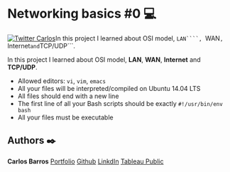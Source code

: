 # Networking basics #0 :computer:
[![Twitter Carlos](https://img.shields.io/twitter/follow/cbarros27?label=CarlosBarros&style=social)](https://twitter.com/cbarros27)In this project I learned about OSI model, ```LAN````, ```WAN```, ```Internet``` and ```TCP/UDP```.

In this project I learned about OSI model, **LAN**, **WAN**, **Internet** and **TCP/UDP**.

* Allowed editors: ```vi```, ```vim```, ```emacs```
* All your files will be interpreted/compiled on Ubuntu 14.04 LTS
* All files should end with a new line
* The first line of all your Bash scripts should be exactly ```#!/usr/bin/env bash```
* All your files must be executable




## Authors :black_nib:
**Carlos Barros** [Portfolio](https://carlosbarros.netlify.app/)
                  [Github](https://github.com/cbarros7)
                  [LinkdIn](https://www.linkedin.com/in/carlosbarros7/)
                  [Tableau Public](https://public.tableau.com/profile/carlos.barros#!/?newProfile=&activeTab=0)
